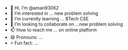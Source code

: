 - 👋 Hi, I’m @aman93062
- 👀 I’m interested in ... new problem solving 
- 🌱 I’m currently learning ... BTech CSE 
- 💞️ I’m looking to collaborate on ...new problem solving 
- 📫 How to reach me ... on online platform 
- 😄 Pronouns: ...
- ⚡ Fun fact: ...

<!---
aman93062/aman93062 is a ✨ special ✨ repository because its `README.md` (this file) appears on your GitHub profile.
You can click the Preview link to take a look at your changes.
--->
